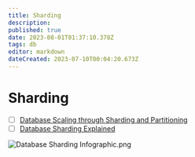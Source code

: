 ```yaml
---
title: Sharding
description: 
published: true
date: 2023-08-01T01:37:10.378Z
tags: db
editor: markdown
dateCreated: 2023-07-10T00:04:20.673Z
---
```


# Sharding
- [ ] [Database Scaling through Sharding and Partitioning](https://adityagoel123.medium.com/database-scaling-through-sharding-and-partitioning-6e13c3a5a27a)
- [ ] [Database Sharding Explained](https://architecturenotes.co/database-sharding-explained/)

![Database Sharding Infographic.png](http://192.168.25.60:8000/files/file_storage/58bf8fdb.png)